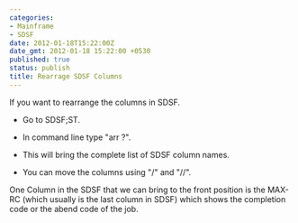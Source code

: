 ```yaml
---
categories:
- Mainframe
- SDSF
date: 2012-01-18T15:22:00Z
date_gmt: 2012-01-18 15:22:00 +0530
published: true
status: publish
title: Rearrage SDSF Columns
---
```


If you want to rearrange the columns in SDSF.

- Go to SDSF;ST.

- In command line type "arr ?".

- This will bring the complete list of SDSF column names.

- You can move the columns using "/" and "//".

One Column in the SDSF that we can bring to the front position is the MAX-RC (which usually is the last column in SDSF) which shows the completion code or the abend code of the job.
